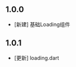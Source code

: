 <!--
 * @Author: lipeng 1162423147@qq.com
 * @Date: 2023-09-24 11:03:18
 * @LastEditors: lipeng 1162423147@qq.com
 * @LastEditTime: 2023-09-24 11:53:24
 * @FilePath: /phoenix_loading/CHANGELOG.md
 * @Description: 这是默认设置,请设置`customMade`, 打开koroFileHeader查看配置 进行设置: https://github.com/OBKoro1/koro1FileHeader/wiki/%E9%85%8D%E7%BD%AE
-->
## 1.0.0

* [新建] 基础Loading组件

## 1.0.1

* [更新] loading.dart